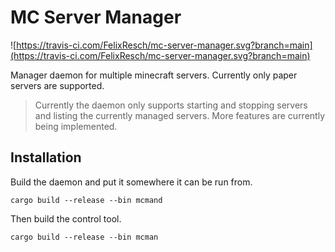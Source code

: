 # MC Server Manager

![https://travis-ci.com/FelixResch/mc-server-manager.svg?branch=main](https://travis-ci.com/FelixResch/mc-server-manager.svg?branch=main)

Manager daemon for multiple minecraft servers. Currently only paper servers are supported.

> Currently the daemon only supports starting and stopping servers and listing the currently managed servers. 
> More features are currently being implemented.

## Installation

Build the daemon and put it somewhere it can be run from.

```shell
cargo build --release --bin mcmand
```

Then build the control tool.

```shell
cargo build --release --bin mcman
```

